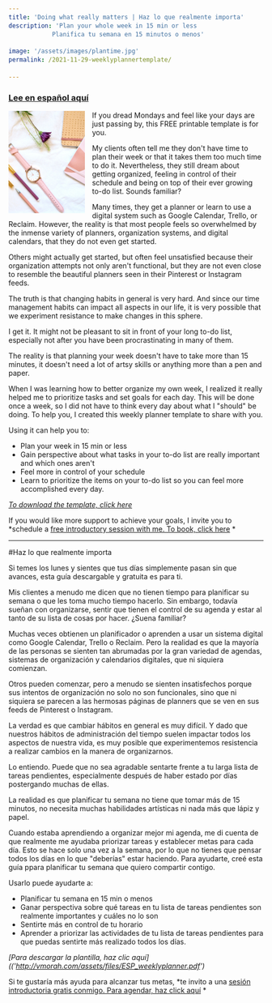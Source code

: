 ```yaml
---
title: 'Doing what really matters | Haz lo que realmente importa'
description: 'Plan your whole week in 15 min or less 
			Planifica tu semana en 15 minutos o menos'
			
image: '/assets/images/plantime.jpg'
permalink: /2021-11-29-weeklyplannertemplate/

---
```


### [Lee en español aquí](#Haz-lo-que-realmente-importa)

<img align="left" src='/assets/images/plantime.jpg' width='30%' style='margin-right:1em'> If you dread Mondays and feel like your days are just passing by, this FREE printable template is for you.

My clients often tell me they don't have time to plan their week or that it takes them too much time to do it. Nevertheless, they still dream about getting organized, feeling in control of their schedule and being on top of their ever growing to-do list. Sounds familiar?

Many times, they get a planner or learn to use a digital system such as Google Calendar, Trello, or Reclaim. However, the reality is that most people feels so overwhelmed by the inmense variety of planners, organization systems, and digital calendars, that they do not even get started. 

Others might actually get started, but often feel unsatisfied because their organization attempts not only aren't functional, but they are not even close to resemble the beautiful planners seen in their Pinterest or Instagram feeds. 

The truth is that changing habits in general is very hard. And since our time management habits can impact all aspects in our life, it is very possible that we experiment resistance to make changes in this sphere.

I get it. It might not be pleasant to sit in front of your long to-do list, especially not after you have been procrastinating in many of them. 

The reality is that planning your week doesn't have to take more than 15 minutes, it doesn't need a lot of artsy skills or anything more than a pen and paper.

When I was learning how to better organize my own week, I realized it really helped me to prioritize tasks and set goals for each day. This will be done once a week, so I did not have to think every day about what I "should" be doing. To help you, I created this weekly planner template to share with you.

Using it can help you to:
- Plan your week in 15 min or less
- Gain perspective about what tasks in your to-do list are really important and which ones aren't
- Feel more in control of your schedule
- Learn to prioritize the items on your to-do list so you can feel more accomplished every day. 

*[To download the template, click here]('http://vmorah.com/assets/files/ENG_weeklyplanner.pdf')*

If you would like more support to achieve your goals, I invite you to *schedule a [free introductory session with me. To book, click here](https://calendly.com/vmorah) *

---

#Haz lo que realmente importa

Si temes los lunes y sientes que tus días simplemente pasan sin que avances, esta guía descargable y gratuita es para ti.

Mis clientes a menudo me dicen que no tienen tiempo para planificar su semana o que les toma mucho tiempo hacerlo. Sin embargo, todavía sueñan con organizarse, sentir que tienen el control de su agenda y estar al tanto de su lista de cosas por hacer. ¿Suena familiar?

Muchas veces obtienen un planificador o aprenden a usar un sistema digital como Google Calendar, Trello o Reclaim. Pero la realidad es que la mayoría de las personas se sienten tan abrumadas por la gran variedad de agendas, sistemas de organización y calendarios digitales, que ni siquiera comienzan.

Otros pueden comenzar, pero a menudo se sienten insatisfechos porque sus intentos de organización no solo no son funcionales, sino que ni siquiera se parecen a las hermosas páginas de planners que se ven en sus feeds de Pinterest o Instagram.

La verdad es que cambiar hábitos en general es muy difícil. Y dado que nuestros hábitos de administración del tiempo suelen impactar todos los aspectos de nuestra vida, es muy posible que experimentemos resistencia a realizar cambios en la manera de organizarnos.

Lo entiendo. Puede que no sea agradable sentarte frente a tu larga lista de tareas pendientes, especialmente después de haber estado por días postergando muchas de ellas.

La realidad es que planificar tu semana no tiene que tomar más de 15 minutos, no necesita muchas habilidades artísticas ni nada más que lápiz y papel.

Cuando estaba aprendiendo a organizar mejor mi agenda, me di cuenta de que realmente me ayudaba priorizar tareas y establecer metas para cada día. Esto se hace solo una vez a la semana, por lo que no tienes que pensar todos los días en lo que "deberías" estar haciendo. Para ayudarte, creé esta guía ppara planificar tu semana que quiero compartir contigo.

Usarlo puede ayudarte a:
- Planificar tu semana en 15 min o menos
- Ganar perspectiva sobre qué tareas en tu lista de tareas pendientes son realmente importantes y cuáles no lo son
- Sentirte más en control de tu horario
- Aprender a priorizar las actividades de tu lista de tareas pendientes para que puedas sentirte más realizado todos los días.

*[Para descargar la plantilla, haz clic aquí](('http://vmorah.com/assets/files/ESP_weeklyplanner.pdf')*

Si te gustaría más ayuda para alcanzar tus metas, *te invito a una [sesión introductoria gratis conmigo. Para agendar, haz click aquí](https://calendly.com/vmorah) *